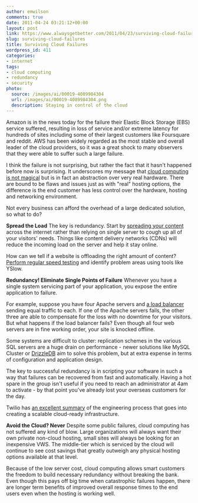 ```yaml
---
author: emwilson
comments: true
date: 2011-04-24 03:21:12+00:00
layout: post
link: https://www.alwaysgetbetter.com/2011/04/23/surviving-cloud-failures/
slug: surviving-cloud-failures
title: Surviving Cloud Failures
wordpress_id: 411
categories:
- internet
tags:
- cloud computing
- redundancy
- security
photo:
  source: /images/ai/00019-4089984304
  url: /images/ai/00019-4089984304.png
  description: Staying in control of the cloud
---
```


Amazon is in the news today for the failure their Elastic Block Storage (EBS) service suffered, resulting in loss of service and/or extreme latency for hundreds of sites including some of their largest customers like Foursquare and reddit. AWS has been widely regarded as the most stable and overall leader of the cloud providers, so it was a great shock to many observers that they were able to suffer such a large failure.

I think the failure is not surprising, but rather the fact that it hasn't happened before now is surprising. It underscores my message that [cloud computing is not magical](/blog/2011/04/05/cloud-computing-magical/) but is in fact an abstraction over very real hardware. There are bound to be flaws and issues just as with "real" hosting options, the difference is the end customer has less control over the hardware, hosting and networking environment.

Not every business can afford the overhead of a large dedicated solution, so what to do?

**Spread the Load**
The key is redundancy. Start by [spreading your content](/blog/2011/04/22/accelerate-site-content-delivery-network/) across the internet rather than relying on  single server to cough up all of your visitors' needs. Things like content delivery networks (CDNs) will reduce the incoming load on the server and help it stay online.

How can we tell if a website is offloading the right amount of content? [Perform regular speed testing](/blog/2011/04/19/tracking-website-speed-problems/) and identify problem areas using tools like YSlow.

**Redundancy! Eliminate Single Points of Failure**
Whenever you have a single system servicing part of your application, you expose the entire application to failure.

For example, suppose you have four Apache servers and [a load balancer](/blog/2011/04/16/small-site-big-footprint/) sending equal traffic to each. If one of the Apache servers fails, the other three are able to compensate for the loss with no downtime for your visitors. But what happens if the load balancer fails? Even though all four web servers are in fine working order, your site is knocked offline.

Some systems are difficult to cluster: replication schemes in the various SQL servers are a huge drain on performance - newer solutions like MySQL Cluster or [DrizzleDB](/blog/2011/03/24/drizzle-mysql-cloud/) aim to solve this problem, but at extra expense in terms of configuration and application design.

The key to successful redundancy is in scripting your software in such a way that failures can be recovered from fast and automatically. Having a hot spare in the group isn't useful if you need to reach an administrator at 4am to activate - by that point you've already lost your overseas customers for the day.

Twilio has [an excellent summary](http://www.twilio.com/engineering/2011/04/22/why-twilio-wasnt-affected-by-todays-aws-issues/) of the engineering process that goes into creating a scalable cloud-ready infrastructure.

**Avoid the Cloud? Never**
Despite some public failures, cloud computing has not suffered any kind of blow. Large organizations will always want their own private non-cloud hosting, small sites will always be looking for an inexpensive VWS. The middle-tier which is serviced by the cloud will continue to see cost savings that greatly outweigh any physical hosting options available at that level.

Because of the low server cost, cloud computing allows smart customers the freedom to build necessary redundancy without breaking the bank. Even though this pays off big time when catastrophic failures happen, there are longer term benefits of improved overall response times to the end users even when the hosting is working well.
